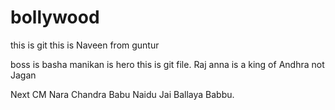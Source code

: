 # bollywood
this is git
this is Naveen from guntur


boss is basha
manikan is hero
this is git file.
Raj anna is a king of Andhra not Jagan

Next CM Nara Chandra Babu Naidu
Jai  Ballaya Babbu.

